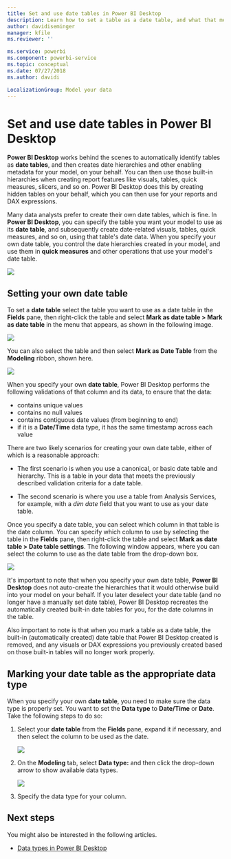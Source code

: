 ```yaml
---
title: Set and use date tables in Power BI Desktop
description: Learn how to set a table as a date table, and what that means, in Power BI Desktop
author: davidiseminger
manager: kfile
ms.reviewer: ''

ms.service: powerbi
ms.component: powerbi-service
ms.topic: conceptual
ms.date: 07/27/2018
ms.author: davidi

LocalizationGroup: Model your data
---
```

# Set and use date tables in Power BI Desktop

**Power BI Desktop** works behind the scenes to automatically identify tables as **date tables**, and then creates date hierarchies and other enabling metadata for your model, on your behalf. You can then use those built-in hierarchies when creating report features like visuals, tables, quick measures, slicers, and so on. Power BI Desktop does this by creating hidden tables on your behalf, which you can then use for your reports and DAX expressions.

Many data analysts prefer to create their own date tables, which is fine. In **Power BI Desktop**, you can specify the table you want your model to use as its **date table**, and subsequently create date-related visuals, tables, quick measures, and so on, using that table's date data. When you specify your own date table, you control the date hierarchies created in your model, and use them in **quick measures** and other operations that use your model's date table. 

![](media/desktop-date-tables/date-tables_01.png)

## Setting your own date table

To set a **date table** select the table you want to use as a date table in the **Fields** pane, then right-click the table and select **Mark as date table > Mark as date table** in the menu that appears, as shown in the following image.

![](media/desktop-date-tables/date-tables_02.png)

You can also select the table and then select **Mark as Date Table** from the **Modeling** ribbon, shown here.

![](media/desktop-date-tables/date-tables_02b.png)

When you specify your own **date table**, Power BI Desktop performs the following validations of that column and its data, to ensure that the data:

* contains unique values
* contains no null values
* contains contiguous date values (from beginning to end)
* if it is a **Date/Time** data type, it has the same timestamp across each value

There are two likely scenarios for creating your own date table, either of which is a reasonable approach:

* The first scenario is when you use a canonical, or basic date table and hierarchy. This is a table in your data that meets the previously described validation criteria for a date table. 

* The second scenario is where you use a table from Analysis Services, for example, with a *dim date* field that you want to use as your date table. 

Once you specify a date table, you can select which column in that table is the date column. You can specify which column to use by selecting the table in the **Fields** pane, then right-click the table and select **Mark as date table > Date table settings**. The following window appears, where you can select the column to use as the date table from the drop-down box.

![](media/desktop-date-tables/date-tables_03.png)

It's important to note that when you specify your own date table, **Power BI Desktop** does not auto-create the hierarchies that it would otherwise build into your model on your behalf. If you later deselect your date table (and  no longer have a manually set date table), Power BI Desktop recreates the automatically created built-in date tables for you, for the date columns in the table.

Also important to note is that when you mark a table as a date table, the built-in (automatically created) date table that Power BI Desktop created is removed, and any visuals or DAX expressions you previously created based on those built-in tables will no longer work properly. 

## Marking your date table as the appropriate data type

When you specify your own **date table**, you need to make sure the data type is properly set. You want to set the **Data type** to **Date/Time** or **Date**. Take the following steps to do so:

1. Select your **date table** from the **Fields** pane, expand it if necessary, and then select the column to be used as the date.
   
    ![](media/desktop-date-tables/date-tables_04.png) 

2. On the **Modeling** tab, select **Data type:** and then click the drop-down arrow to show available data types.

    ![](media/desktop-date-tables/date-tables_05.png)

3. Specify the data type for your column. 


## Next steps

You might also be interested in the following articles.

* [Data types in Power BI Desktop](desktop-data-types.md)

 